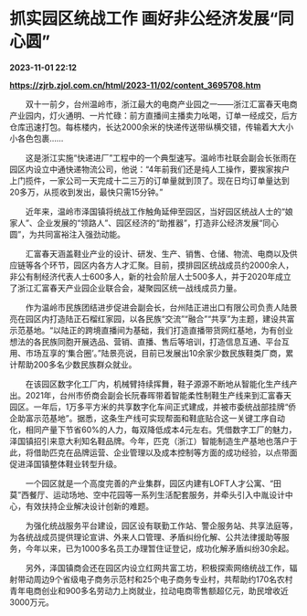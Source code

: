 # 抓实园区统战工作 画好非公经济发展“同心圆”

**2023-11-01 22:12**

**https://zjrb.zjol.com.cn/html/2023-11/02/content_3695708.htm**

　　双十一前夕，台州温岭市，浙江最大的电商产业园之一——浙江汇富春天电商产业园内，灯火通明、一片忙碌：前方直播间主播卖力吆喝，订单一经成交，后方仓库迅速打包。每栋楼内，长达2000余米的快递传送带纵横交错，传输着大大小小各色包裹……

　　这是浙江实施“快递进厂”工程中的一个典型速写。温岭市社联会副会长张雨在园区内设立中通快递物流公司，他说：“4年前我们还是纯人工操作，要挨家挨户上门揽件，一家公司一天完成十二三万的订单量就到顶了。现在日均订单量达到20多万，从揽收到发出，最快只需15分钟。”

　　近年来，温岭市泽国镇将统战工作触角延伸至园区，当好园区统战人士的“娘家人”、企业发展的“领路人”、园区经济的“助推器”，打造非公经济发展“同心圆”，为共同富裕注入强劲动能。

　　汇富春天涵盖鞋业产业的设计、研发、生产、销售、仓储、物流、电商以及供应链等各个环节，园区内各方人才汇聚。目前，摸排园区统战成员约2000余人，非公有制经济代表人士600多人，新的社会阶层人士500多人，并于2020年成立了浙江汇富春天产业园企业联合会，凝聚园区统一战线成员力量。

　　作为温岭市民族团结进步促进会副会长，台州陆正进出口有限公司负责人陆景亮在园区内打造陆正石榴红家园，以各民族“交流”“融合”“共享”为主题，建设共富示范基地。“以陆正的跨境直播间为基础，我们打造直播带货网红基地，为有创业想法的各民族同胞开展选品、营销、直播、售后等培训，打造信息互通、平台互用、市场互享的‘集合圈’。”陆景亮说，目前已发展出10余家少数民族鞋类厂商，累计帮助200多名少数民族群众就业。

　　在该园区数字化工厂内，机械臂持续挥舞，鞋子源源不断地从智能化生产线产出。2021年，台州市侨商会副会长阮春晖带着智能柔性制鞋生产线来到汇富春天园区。一年后，1万多平方米的共享数字化车间正式建成，并被市委统战部挂牌“侨企助富示范基地”。据悉，这条生产线可实现帮面和鞋底贴合这一关键工序自动化，相同产量下节省60%的人力，每双降低成本4元左右。凭借数字工厂的魅力，泽国镇招引来意大利知名鞋品牌。今年，匹克（浙江）智能制造生产基地也落户于此，将借助匹克在品牌运营、企业管理以及成本控制等方面的成功经验，以点带面促进泽国镇整体鞋业转型升级。

　　一个园区就是一个高度完善的产业集群，园区内建有LOFT人才公寓、“田莫”西餐厅、运动场地、空中花园等一系列生活配套服务，并牵头引入中胤设计中心，有效扶持企业解决设计创新的难题。

　　为强化统战服务平台建设，园区设有联勤工作站、警企服务站、共享法庭等，为各统战成员提供理论宣讲、外来人口管理、矛盾纠纷化解、公共法律援助等服务，今年以来，已为1000多名员工办理暂住证登记，成功化解矛盾纠纷30余起。

　　另外，泽国镇商会还在园区内设立红网共富工坊，积极探索网络统战工作，辐射带动周边9个省级电子商务示范村和25个电子商务专业村，共帮助约170名农村青年电商创业和900多名劳动力上岗就业，拉动电商零售额超亿元，助民增收近3000万元。